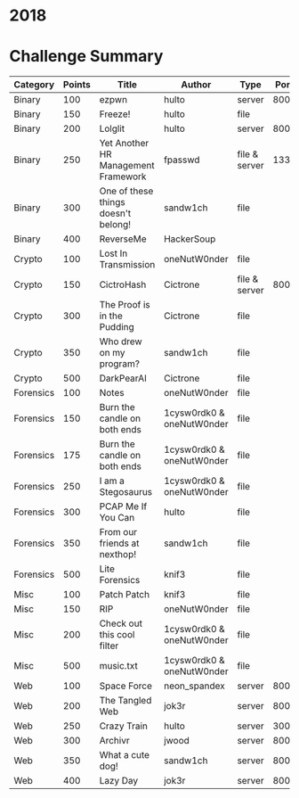 # 2018

# Challenge Summary
| Category  | Points | Title                               | Author                    | Type          | Port |
|-----------|--------|-------------------------------------|---------------------------|---------------|------|
| Binary    | 100    | ezpwn                               | hulto                     | server        | 8001 |
| Binary    | 150    | Freeze!                             | hulto                     | file          |      |
| Binary    | 200    | Lolglit                             | hulto                     | server        | 8002 |
| Binary    | 250    | Yet Another HR Management Framework | fpasswd                   | file & server | 1337 |
| Binary    | 300    | One of these things doesn't belong! | sandw1ch                  | file          |      |
| Binary    | 400    | ReverseMe                           | HackerSoup                |               |      |
| Crypto    | 100    | Lost In Transmission                | oneNutW0nder              | file          |      |
| Crypto    | 150    | CictroHash                          | Cictrone                  | file & server | 8003 |
| Crypto    | 300    | The Proof is in the Pudding         | Cictrone                  | file          |      |
| Crypto    | 350    | Who drew on my program?             | sandw1ch                  | file          |      |
| Crypto    | 500    | DarkPearAI                          | Cictrone                  | file          |      |
| Forensics | 100    | Notes                               | oneNutW0nder              | file          |      |
| Forensics | 150    | Burn the candle on both ends        | 1cysw0rdk0 & oneNutW0nder | file          |      |
| Forensics | 175    | Burn the candle on both ends        | 1cysw0rdk0 & oneNutW0nder | file          |      |
| Forensics | 250    | I am a Stegosaurus                  | 1cysw0rdk0 & oneNutW0nder | file          |      |
| Forensics | 300    | PCAP Me If You Can                  | hulto                     | file          |      |
| Forensics | 350    | From our friends at nexthop!        | sandw1ch                  | file          |      |
| Forensics | 500    | Lite Forensics                      | knif3                     | file          |      |
| Misc      | 100    | Patch Patch                         | knif3                     | file          |      |
| Misc      | 150    | RIP                                 | oneNutW0nder              | file          |      |
| Misc      | 200    | Check out this cool filter          | 1cysw0rdk0 & oneNutW0nder | file          |      |
| Misc      | 500    | music.txt                           | 1cysw0rdk0 & oneNutW0nder | file          |      |
| Web       | 100    | Space Force                         | neon_spandex              | server        | 8005 |
| Web       | 200    | The Tangled Web                     | jok3r                     | server        | 8007 |
| Web       | 250    | Crazy Train                         | hulto                     | server        | 3000 |
| Web       | 300    | Archivr                             | jwood                     | server        | 8004 |
| Web       | 350    | What a cute dog!                    | sandw1ch                  | server        | 8008 |
| Web       | 400    | Lazy Day                            | jok3r                     | server        | 8007 |